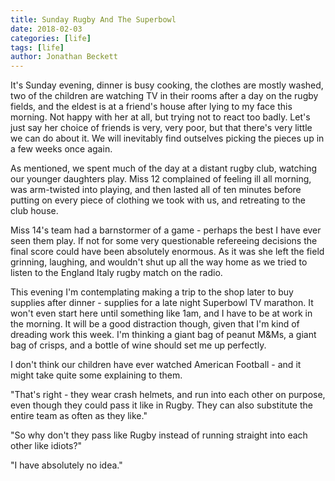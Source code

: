 ```yaml
---
title: Sunday Rugby And The Superbowl
date: 2018-02-03
categories: [life]
tags: [life]
author: Jonathan Beckett
---
```


It's Sunday evening, dinner is busy cooking, the clothes are mostly washed, two of the children are watching TV in their rooms after a day on the rugby fields, and the eldest is at a friend's house after lying to my face this morning. Not happy with her at all, but trying not to react too badly. Let's just say her choice of friends is very, very poor, but that there's very little we can do about it. We will inevitably find outselves picking the pieces up in a few weeks once again.

As mentioned, we spent much of the day at a distant rugby club, watching our younger daughters play. Miss 12 complained of feeling ill all morning, was arm-twisted into playing, and then lasted all of ten minutes before putting on every piece of clothing we took with us, and retreating to the club house.

Miss 14's team had a barnstormer of a game - perhaps the best I have ever seen them play. If not for some very questionable refereeing decisions the final score could have been absolutely enormous. As it was she left the field grinning, laughing, and wouldn't shut up all the way home as we tried to listen to the England Italy rugby match on the radio.

This evening I'm contemplating making a trip to the shop later to buy supplies after dinner - supplies for a late night Superbowl TV marathon. It won't even start here until something like 1am, and I have to be at work in the morning. It will be a good distraction though, given that I'm kind of dreading work this week. I'm thinking a giant bag of peanut M&Ms, a giant bag of crisps, and a bottle of wine should set me up perfectly.

I don't think our children have ever watched American Football - and it might take quite some explaining to them.

"That's right - they wear crash helmets, and run into each other on purpose, even though they could pass it like in Rugby. They can also substitute the entire team as often as they like."

"So why don't they pass like Rugby instead of running straight into each other like idiots?"

"I have absolutely no idea."
